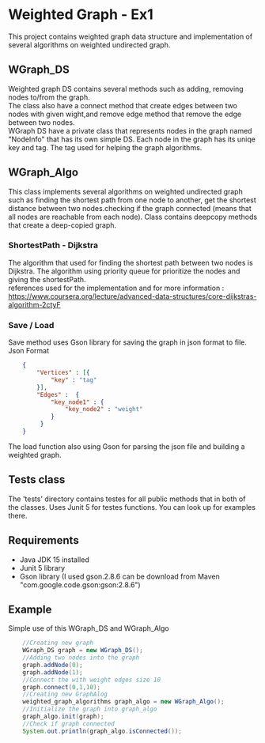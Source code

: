 # Weighted Graph - Ex1
This project contains weighted graph data structure and implementation of several algorithms on weighted undirected graph.
## WGraph_DS
Weighted graph DS contains several methods such as adding, removing nodes to/from the graph.<br/>
The class also have a connect method that create edges between two nodes with given wight,and remove edge method that remove the edge between two nodes.<br/>
WGraph DS have a private class that represents nodes in the graph named "NodeInfo" that has its own simple DS.
Each node in the graph has its uniqe key and tag. The tag used for helping the graph algorithms.
## WGraph_Algo
This class implements several algorithms on weighted undirected graph such as finding the shortest path from one node to another, 
get the shortest distance between two nodes.checking if the graph connected (means that all nodes are reachable from each node).
Class contains deepcopy methods that create a deep-copied graph.  
### ShortestPath - Dijkstra
The algorithm that used for finding the shortest path between two nodes is Dijkstra.
The algorithm using priority queue for prioritize the nodes and giving the shortestPath.<br/>
references used for the implementation and for more information : https://www.coursera.org/lecture/advanced-data-structures/core-dijkstras-algorithm-2ctyF
### Save / Load
Save method uses Gson library for saving the graph in json format to file.<br/>
Json Format
```json
    {
        "Vertices" : [{
            "key" : "tag"
        }],
        "Edges" :  {
            "key_node1" : {
                "key_node2" : "weight"
            }
         }
    }
```
The load function also using Gson for parsing the json file and building a weighted graph.

## Tests class
The 'tests' directory contains testes for all public methods that in both of the classes.
Uses Junit 5 for testes functions. You can look up for examples there.

## Requirements
* Java JDK 15 installed
* Junit 5 library
* Gson library (I used gson.2.8.6 can be download from Maven "com.google.code.gson:gson:2.8.6")

## Example
Simple use of this WGraph_DS and WGraph_Algo  
``` java
    //Creating new graph
    WGraph_DS graph = new WGraph_DS();
    //Adding two nodes into the graph
    graph.addNode(0);
    graph.addNode(1);
    //Connect the with weight edges size 10
    graph.connect(0,1,10);
    //Creating new GraphAlog
    weighted_graph_algorithms graph_algo = new WGraph_Algo();
    //Initialize the graph into graph_algo
    graph_algo.init(graph); 
    //Check if graph connected
    System.out.println(graph_algo.isConnected());
```
